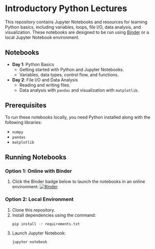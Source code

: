 
# Introductory Python Lectures

This repository contains Jupyter Notebooks and resources for learning Python basics, including variables, loops, file I/O, data analysis, and visualization. These notebooks are designed to be run using [Binder](https://mybinder.org/) or a local Jupyter Notebook environment.

## Notebooks
- **Day 1**: Python Basics
  - Getting started with Python and Jupyter Notebooks.
  - Variables, data types, control flow, and functions.
- **Day 2**: File I/O and Data Analysis
  - Reading and writing files.
  - Data analysis with `pandas` and visualization with `matplotlib`.

## Prerequisites
To run these notebooks locally, you need Python installed along with the following libraries:
- `numpy`
- `pandas`
- `matplotlib`

## Running Notebooks
### Option 1: Online with Binder
1. Click the Binder badge below to launch the notebooks in an online environment:
   [![Binder](https://mybinder.org/badge_logo.svg)](https://mybinder.org/)

### Option 2: Local Environment
1. Clone this repository.
2. Install dependencies using the command:
   ```bash
   pip install -r requirements.txt
   ```
3. Launch Jupyter Notebook:
   ```bash
   jupyter notebook
   ```
